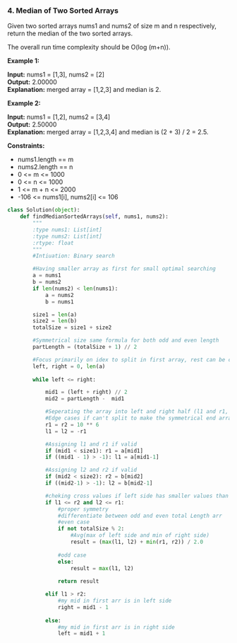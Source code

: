 ### 4. Median of Two Sorted Arrays

Given two sorted arrays nums1 and nums2 of size m and n respectively, return the median of the two sorted arrays.

The overall run time complexity should be O(log (m+n)).

**Example 1:**

**Input:** nums1 = [1,3], nums2 = [2]  
**Output:** 2.00000  
**Explanation:** merged array = [1,2,3] and median is 2.

**Example 2:**

**Input:** nums1 = [1,2], nums2 = [3,4]  
**Output:** 2.50000  
**Explanation:** merged array = [1,2,3,4] and median is (2 + 3) / 2 = 2.5.

**Constraints:**

* nums1.length == m
* nums2.length == n
* 0 <= m <= 1000
* 0 <= n <= 1000
* 1 <= m + n <= 2000
* -106 <= nums1[i], nums2[i] <= 106

```python
class Solution(object):
    def findMedianSortedArrays(self, nums1, nums2):
        """
        :type nums1: List[int]
        :type nums2: List[int]
        :rtype: float
        """
        #Intiuation: Binary search

        #Having smaller array as first for small optimal searching 
        a = nums1
        b = nums2
        if len(nums2) < len(nums1):
            a = nums2
            b = nums1

        size1 = len(a)
        size2 = len(b)
        totalSize = size1 + size2

        #Symmetrical size same formula for both odd and even length
        partLength = (totalSize + 1) // 2

        #Focus primarily on idex to split in first array, rest can be computed along with
        left, right = 0, len(a)
        
        while left <= right:

            mid1 = (left + right) // 2
            mid2 = partLength -  mid1

            #Seperating the array into left and right half (l1 and r1, l2 and r2)
            #Edge cases if can't split to make the symmetrical end array
            r1 = r2 = 10 ** 6
            l1 = l2 = -r1

            #Assigning l1 and r1 if valid
            if (mid1 < size1): r1 = a[mid1]
            if ((mid1 - 1) > -1): l1 = a[mid1-1]

            #Assigning l2 and r2 if valid
            if (mid2 < size2): r2 = b[mid2]
            if ((mid2-1) > -1): l2 = b[mid2-1]

            #cheking cross values if left side has smaller values than left values
            if l1 <= r2 and l2 <= r1:
                #proper symmetry
                #differentiate between odd and even total Length arr
                #even case
                if not totalSize % 2:
                    #Avg(max of left side and min of right side)
                    result = (max(l1, l2) + min(r1, r2)) / 2.0
                
                #odd case
                else:
                    result = max(l1, l2)
                
                return result

            elif l1 > r2:
                #my mid in first arr is in left side
                right = mid1 - 1
            
            else:
                #my mid in first arr is in right side
                left = mid1 + 1
```